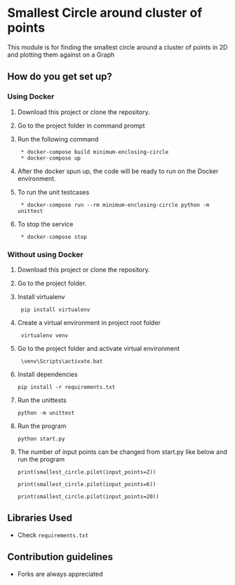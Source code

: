 # Smallest Circle around cluster of points #
This module is for finding the
smallest circle around a cluster of points in 2D
and plotting them against on a Graph

## How do you get set up? ##

### Using Docker ###
1. Download this project or clone the repository.
2. Go to the project folder in command prompt
3. Run the following command

        * docker-compose build minimum-enclosing-circle
        * docker-compose up
        
4. After the docker spun up, the code will be ready to run on the Docker environment.
5. To run the unit testcases

        * docker-compose run --rm minimum-enclosing-circle python -m unittest
        
6. To stop the service

        * docker-compose stop

### Without using Docker ###

1. Download this project or clone the repository.
2. Go to the project folder.
3. Install virtualenv

        pip install virtualenv
 
4. Create a virtual environment in project root folder

        virtualenv venv
        
5. Go to the project folder and activate virtual environment
 
        \venv\Scripts\activate.bat            
        
6. Install dependencies

       pip install -r requirements.txt
       
6. Run the unittests

       python -m unittest
       
7. Run the program
        
       python start.py
 
8. The number of input points can be changed from start.py like below and run the program
   
     `print(smallest_circle.pilot(input_points=2))`
     
     `print(smallest_circle.pilot(input_points=6))`
     
     `print(smallest_circle.pilot(input_points=20))`
     
## Libraries Used ##

- Check `requirements.txt`

## Contribution guidelines ##
- Forks are always appreciated




 
         
      
 
